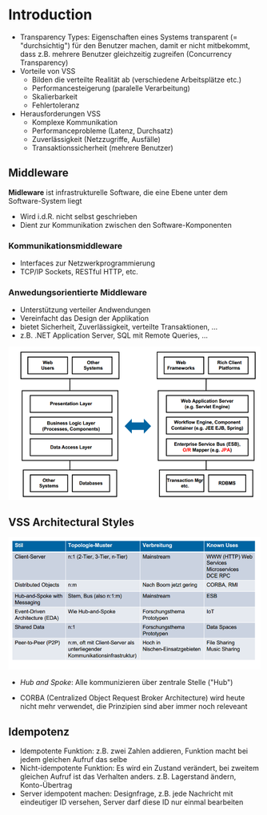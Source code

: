 # Introduction

- Transparency Types: Eigenschaften eines Systems transparent (= "durchsichtig") für den Benutzer machen, damit er nicht mitbekommt, dass z.B. mehrere Benutzer gleichzeitig zugreifen (Concurrency Transparency)
- Vorteile von VSS
    - Bilden die verteilte Realität ab (verschiedene Arbeitsplätze etc.)
    - Performancesteigerung (paralelle Verarbeitung)
    - Skalierbarkeit
    - Fehlertoleranz
- Herausforderungen VSS
    - Komplexe Kommunikation
    - Performanceprobleme (Latenz, Durchsatz)
    - Zuverlässigkeit (Netzzugriffe, Ausfälle)
    - Transaktionssicherheit (mehrere Benutzer)
    
## Middleware
**Midleware** ist infrastrukturelle Software, die eine Ebene unter dem Software-System liegt

- Wird i.d.R. nicht selbst geschrieben
- Dient zur Kommunikation zwischen den Software-Komponenten
### Kommunikationsmiddleware
- Interfaces zur Netzwerkprogrammierung
- TCP/IP Sockets, RESTful HTTP, etc.
### Anwedungsorientierte Middleware
- Unterstützung verteiler Andwendungen
- Vereinfacht das Design der Applikation
- bietet Sicherheit, Zuverlässigkeit, verteilte Transaktionen, ...
- z.B. .NET Application Server, SQL mit Remote Queries, ...

![](img/middleware.png)

## VSS Architectural Styles
![](img/architecture_styles.png)

- *Hub and Spoke*: Alle kommunizieren über zentrale Stelle ("Hub")

- CORBA (Centralized Object Request Broker Architecture) wird heute nicht mehr verwendet, die Prinzipien sind aber immer noch releveant

## Idempotenz
- Idempotente Funktion: z.B. zwei Zahlen addieren, Funktion macht bei jedem gleichen Aufruf das selbe
- Nicht-idempotente Funktion: Es wird ein Zustand verändert, bei zweitem gleichen Aufruf ist das Verhalten anders. z.B. Lagerstand ändern, Konto-Übertrag
- Server idempotent machen: Designfrage, z.B. jede Nachricht mit eindeutiger ID versehen, Server darf diese ID nur einmal bearbeiten

